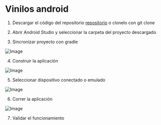 # Vinilos android

1. Descargar el código del repositorio [repositorio](https://github.com/cmalmeidam/eng-software-mobile) o clonelo con git clone 

2. Abrir Android Studio y seleccionar la carpeta del proyecto descargado


3. Sincronizar proyecto con gradle

![Image](https://drive.google.com/uc?export=view&id=1Oi9Ka0y5x0DE80-exNvkP3t_FuBBdfcF)


4. Construir la aplicación

![Image](https://drive.google.com/uc?export=view&id=1i5DMUGoLVfDGKqLuEzkB-yk0Kwzjzw1g)


5. Seleccionar dispositivo conectado o emulado

![Image](https://drive.google.com/uc?export=view&id=1A8gVV-hT_BLEf4wo1uFqRqlIWIqVz1lr)

6. Correr la aplicación

![Image](https://drive.google.com/uc?export=view&id=1tzvGQw8qoX-iv3M3lxoJU4H7bdq0wphY)


7. Validar el funcionamiento
